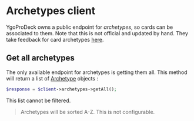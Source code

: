 # Archetypes client

YgoProDeck owns a public endpoint for *archetypes*, so cards can be associated
to them. Note that this is not official and updated by hand. They take feedback for
card archetypes [here](https://github.com/AlanOC91/YGOPRODeck/issues/10).

## Get all archetypes

The only available endpoint for archetypes is getting them all. This method will return
a list of [Archetype](./../resources/archetype.md) objects :

```php
$response = $client->archetypes->getAll();
```

This list cannot be filtered.

> Archetypes will be sorted A-Z. This is not configurable.